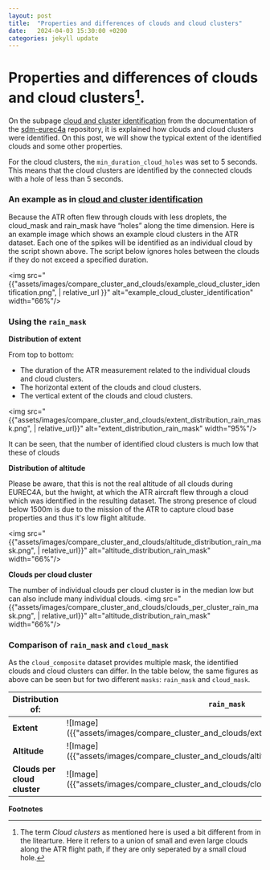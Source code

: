 ```yaml
---
layout: post
title:  "Properties and differences of clouds and cloud clusters"
date:   2024-04-03 15:30:00 +0200
categories: jekyll update
---
```


# Properties and differences of clouds and cloud clusters[^1].

On the subpage [cloud and cluster identification](https://sdm-eurec4a.readthedocs.io/en/documentation/source/cloud_and_cluster_identification.html) from the documentation of the [sdm-eurec4a](https://github.com/nilsnevertree/sdm-eurec4a) repository, it is explained how clouds and cloud clusters were identified.
On this post, we will show the typical extent of the identified clouds and some other properties.

For the cloud clusters, the ``min_duration_cloud_holes`` was set to 5 seconds. 
This means that the cloud clusters are identified by the connected clouds with a hole of less than 5 seconds.

### An example as in [cloud and cluster identification](https://sdm-eurec4a.readthedocs.io/en/documentation/source/cloud_and_cluster_identification.html)

Because the ATR often flew through clouds with less droplets, the cloud_mask and rain_mask have “holes” along the time dimension. Here is an example image which shows an example cloud clusters in the ATR dataset. Each one of the spikes will be identified as an individual cloud by the script shown above. The script below ignores holes between the clouds if they do not exceed a specified duration.

<!-- ![Image]({{"assets/images/compare_cluster_and_clouds/example_cloud_cluster_identification.png", | relative_url }}) -->
<img src="{{"assets/images/compare_cluster_and_clouds/example_cloud_cluster_identification.png", | relative_url }}" alt="example_cloud_cluster_identification" width="66%"/>

### Using the ``rain_mask``

**Distribution of extent**

From top to bottom:
- The duration of the ATR measurement related to the individual clouds and cloud clusters.
- The horizontal extent of the clouds and cloud clusters.
- The vertical extent of the clouds and cloud clusters.

<img src="{{"assets/images/compare_cluster_and_clouds/extent_distribution_rain_mask.png", | relative_url}}" alt="extent_distribution_rain_mask" width="95%"/>

It can be seen, that the number of identified cloud clusters is much low that these of clouds

**Distribution of altitude** 

Please be aware, that this is not the real altitude of all clouds during EUREC4A, but the hwight, at which the ATR aircraft flew through a cloud which was identified in the resulting dataset.
The strong presence of cloud below 1500m is due to the mission of the ATR to capture cloud base properties and thus it's low flight altitude.

<img src="{{"assets/images/compare_cluster_and_clouds/altitude_distribution_rain_mask.png", | relative_url}}" alt="altitude_distribution_rain_mask" width="66%"/>


**Clouds per cloud cluster**

The number of individual clouds per cloud cluster is in the median low but can also include many individual clouds.
<img src="{{"assets/images/compare_cluster_and_clouds/clouds_per_cluster_rain_mask.png", | relative_url}}" alt="altitude_distribution_rain_mask" width="66%"/>




### Comparison of ``rain_mask`` and ``cloud_mask``

As the ``cloud_composite`` dataset provides multiple mask, the identified clouds and cloud clusters can differ.
In the table below, the same figures as above can be seen but for two different ``masks``: ``rain_mask`` and ``cloud_mask``.

| Distribution of: |``rain_mask``|``cloud_mask``|
| -  | - | - |
|**Extent**|![Image]({{"assets/images/compare_cluster_and_clouds/extent_distribution_rain_mask.png" | relative_url }})|![Image]({{"assets/images/compare_cluster_and_clouds/extent_distribution_cloud_mask.png" | relative_url }})|
|**Altitude**|![Image]({{"assets/images/compare_cluster_and_clouds/altitude_distribution_rain_mask.png" | relative_url }})|![Image]({{"assets/images/compare_cluster_and_clouds/altitude_distribution_cloud_mask.png" | relative_url }})|
|**Clouds per cloud cluster**|![Image]({{"assets/images/compare_cluster_and_clouds/clouds_per_cluster_rain_mask.png" | relative_url }})|![Image]({{"assets/images/compare_cluster_and_clouds/clouds_per_cluster_cloud_mask.png" | relative_url }})|

**Footnotes**

[^1]: The term *Cloud clusters* as mentioned here is used a bit different from in the litearture. Here it refers to a union of small and even large clouds along the ATR flight path, if they are only seperated by a small cloud hole.
